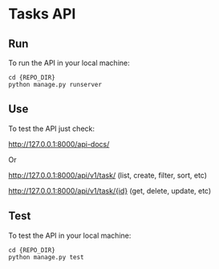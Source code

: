 # Tasks API

## Run

To run the API in your local machine:

  ```
  cd {REPO_DIR}
  python manage.py runserver
  ```

## Use

To test the API just check:

http://127.0.0.1:8000/api-docs/

Or 

http://127.0.0.1:8000/api/v1/task/ (list, create, filter, sort, etc)

http://127.0.0.1:8000/api/v1/task/{id} (get, delete, update, etc)

## Test

To test the API in your local machine:

  ```
  cd {REPO_DIR}
  python manage.py test
  ```
